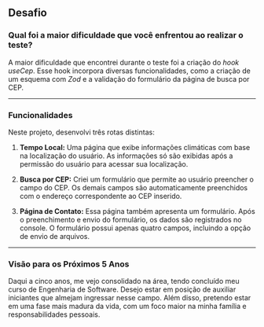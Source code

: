 ## Desafio

### Qual foi a maior dificuldade que você enfrentou ao realizar o teste?

A maior dificuldade que encontrei durante o teste foi a criação do *hook useCep*. Esse hook incorpora diversas funcionalidades, como a criação de um esquema com *Zod* e a validação do formulário da página de busca por CEP.

---

### Funcionalidades

Neste projeto, desenvolvi três rotas distintas:

1. **Tempo Local:** Uma página que exibe informações climáticas com base na localização do usuário. As informações só são exibidas após a permissão do usuário para acessar sua localização.

2. **Busca por CEP:** Criei um formulário que permite ao usuário preencher o campo do CEP. Os demais campos são automaticamente preenchidos com o endereço correspondente ao CEP inserido.

3. **Página de Contato:** Essa página também apresenta um formulário. Após o preenchimento e envio do formulário, os dados são registrados no console. O formulário possui apenas quatro campos, incluindo a opção de envio de arquivos.

---

### Visão para os Próximos 5 Anos

Daqui a cinco anos, me vejo consolidado na área, tendo concluído meu curso de Engenharia de Software. Desejo estar em posição de auxiliar iniciantes que almejam ingressar nesse campo. Além disso, pretendo estar em uma fase mais madura da vida, com um foco maior na minha família e responsabilidades pessoais.
